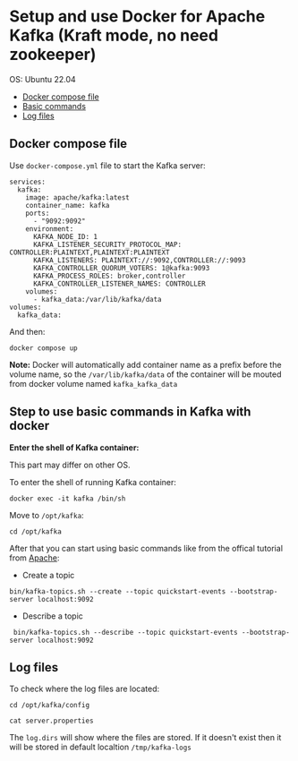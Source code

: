 # Setup and use Docker for Apache Kafka (Kraft mode, no need zookeeper)

OS: Ubuntu 22.04

- [Docker compose file](#docker-compose-file)
- [Basic commands](#basic-commands)
- [Log files](#log-files)

## Docker compose file <a name="docker-compose-file"></a>

Use `docker-compose.yml` file to start the Kafka server:

```
services:
  kafka:
    image: apache/kafka:latest
    container_name: kafka
    ports:
      - "9092:9092"
    environment:
      KAFKA_NODE_ID: 1
      KAFKA_LISTENER_SECURITY_PROTOCOL_MAP: CONTROLLER:PLAINTEXT,PLAINTEXT:PLAINTEXT
      KAFKA_LISTENERS: PLAINTEXT://:9092,CONTROLLER://:9093
      KAFKA_CONTROLLER_QUORUM_VOTERS: 1@kafka:9093
      KAFKA_PROCESS_ROLES: broker,controller
      KAFKA_CONTROLLER_LISTENER_NAMES: CONTROLLER
    volumes:
      - kafka_data:/var/lib/kafka/data
volumes:
  kafka_data:

```

And then:

```
docker compose up
```

**Note:** Docker will automatically add container name as a prefix before the volume name, so the `/var/lib/kafka/data` of the container will be mouted from docker volume named `kafka_kafka_data`

## Step to use basic commands in Kafka with docker <a name="basic-commands"></a>

**Enter the shell of Kafka container:**

This part may differ on other OS.

To enter the shell of running Kafka container:

```
docker exec -it kafka /bin/sh
```

Move to `/opt/kafka`:

```
cd /opt/kafka
```

After that you can start using basic commands like from the offical tutorial from [Apache](https://kafka.apache.org/quickstart):

- Create a topic

```
bin/kafka-topics.sh --create --topic quickstart-events --bootstrap-server localhost:9092
```

- Describe a topic

```
 bin/kafka-topics.sh --describe --topic quickstart-events --bootstrap-server localhost:9092
```

## Log files <a name="log-files"></a>

To check where the log files are located:

```
cd /opt/kafka/config

cat server.properties
```

The `log.dirs` will show where the files are stored. If it doesn't exist then it will be stored in default localtion `/tmp/kafka-logs`
